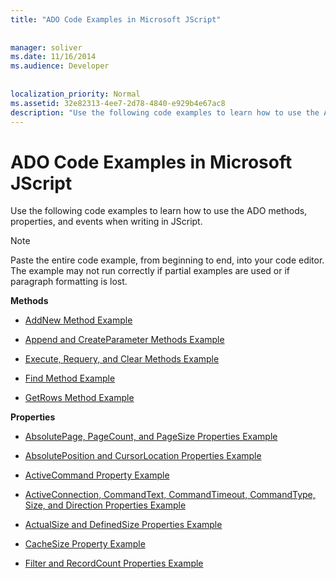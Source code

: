 ```yaml
---
title: "ADO Code Examples in Microsoft JScript"
  
  
manager: soliver
ms.date: 11/16/2014
ms.audience: Developer
 
  
localization_priority: Normal
ms.assetid: 32e82313-4ee7-2d78-4840-e929b4e67ac8
description: "Use the following code examples to learn how to use the ADO methods, properties, and events when writing in JScript."
---
```


# ADO Code Examples in Microsoft JScript

Use the following code examples to learn how to use the ADO methods, properties, and events when writing in JScript.
  
> [!NOTE]
> Paste the entire code example, from beginning to end, into your code editor. The example may not run correctly if partial examples are used or if paragraph formatting is lost. 
  
 **Methods**
  
- [AddNew Method Example](addnew-method-example-jscript.md)
    
- [Append and CreateParameter Methods Example](append-and-createparameter-methods-example-jscript.md)
    
- [Execute, Requery, and Clear Methods Example](execute-requery-and-clear-methods-example-jscript.md)
    
- [Find Method Example](find-method-example-jscript.md)
    
- [GetRows Method Example](getrows-method-example-vb.md)
    
 **Properties**
  
- [AbsolutePage, PageCount, and PageSize Properties Example](absolutepage-pagecount-and-pagesize-properties-example-jscript.md)
    
- [AbsolutePosition and CursorLocation Properties Example](absoluteposition-and-cursorlocation-properties-example-jscript.md)
    
- [ActiveCommand Property Example](activecommand-property-example-jscript.md)
    
- [ActiveConnection, CommandText, CommandTimeout, CommandType, Size, and Direction Properties Example](activeconnection-commandtext-commandtimeout-commandtype-size-and-direction-prope-1.md)
    
- [ActualSize and DefinedSize Properties Example](actualsize-and-definedsize-properties-example-jscript.md)
    
- [CacheSize Property Example](cachesize-property-example-jscript.md)
    
- [Filter and RecordCount Properties Example](filter-and-recordcount-properties-example-jscript.md)
    

